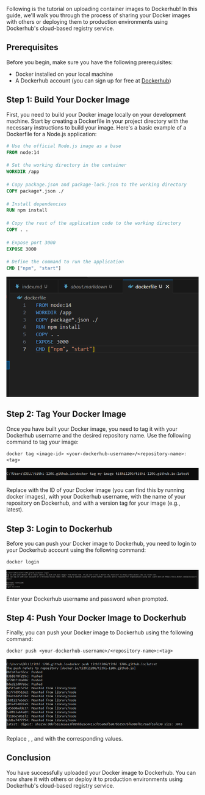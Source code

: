 

Following is the tutorial on uploading container images to Dockerhub! In this guide, we'll walk you through the process of sharing your Docker images with others or deploying them to production environments using Dockerhub's cloud-based registry service.

## Prerequisites

Before you begin, make sure you have the following prerequisites:

- Docker installed on your local machine
- A Dockerhub account (you can sign up for free at [Dockerhub](https://hub.docker.com/))

## Step 1: Build Your Docker Image

First, you need to build your Docker image locally on your development machine. Start by creating a Dockerfile in your project directory with the necessary instructions to build your image. Here's a basic example of a Dockerfile for a Node.js application:

```dockerfile
# Use the official Node.js image as a base
FROM node:14

# Set the working directory in the container
WORKDIR /app

# Copy package.json and package-lock.json to the working directory
COPY package*.json ./

# Install dependencies
RUN npm install

# Copy the rest of the application code to the working directory
COPY . .

# Expose port 3000
EXPOSE 3000

# Define the command to run the application
CMD ["npm", "start"]
```

![Alt text](image1.png)


## Step 2: Tag Your Docker Image

Once you have built your Docker image, you need to tag it with your Dockerhub username and the desired repository name. Use the following command to tag your image:

```
docker tag <image-id> <your-dockerhub-username>/<repository-name>:<tag>
```

![Alt text](image2.png)


Replace <image-id> with the ID of your Docker image (you can find this by running docker images), <your-dockerhub-username> with your Dockerhub username, <repository-name> with the name of your repository on Dockerhub, and <tag> with a version tag for your image (e.g., latest).

## Step 3: Login to Dockerhub

Before you can push your Docker image to Dockerhub, you need to login to your Dockerhub account using the following command:

```
docker login
```

![Alt text](image3.png)


Enter your Dockerhub username and password when prompted.

## Step 4: Push Your Docker Image to Dockerhub

Finally, you can push your Docker image to Dockerhub using the following command:

```
docker push <your-dockerhub-username>/<repository-name>:<tag>
```

![Alt text](image4.png)


Replace <your-dockerhub-username>, <repository-name>, and <tag> with the corresponding values.

## Conclusion

You have successfully uploaded your Docker image to Dockerhub. You can now share it with others or deploy it to production environments using Dockerhub's cloud-based registry service.
